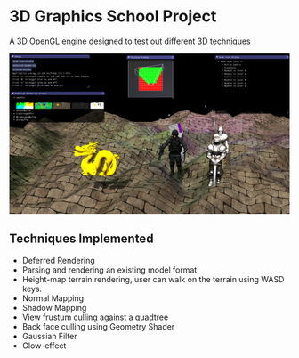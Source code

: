 # 3D Graphics School Project
A 3D OpenGL engine designed to test out different 3D techniques

![EngineImage](/3DProj/Images/img.png)

## Techniques Implemented
* Deferred Rendering
* Parsing and rendering an existing model format
* Height-map terrain rendering, user can walk on the terrain using WASD keys.
* Normal Mapping
* Shadow Mapping
* View frustum culling against a quadtree
* Back face culling using Geometry Shader
* Gaussian Filter
* Glow-effect
